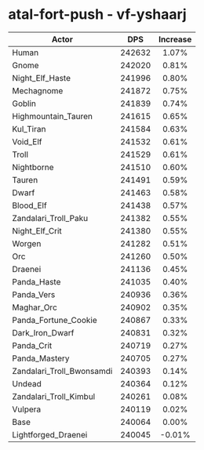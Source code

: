 # atal-fort-push - vf-yshaarj
| Actor | DPS | Increase |
|---|:---:|:---:|
|Human|242632|1.07%|
|Gnome|242020|0.81%|
|Night_Elf_Haste|241996|0.80%|
|Mechagnome|241872|0.75%|
|Goblin|241839|0.74%|
|Highmountain_Tauren|241615|0.65%|
|Kul_Tiran|241584|0.63%|
|Void_Elf|241532|0.61%|
|Troll|241529|0.61%|
|Nightborne|241510|0.60%|
|Tauren|241491|0.59%|
|Dwarf|241463|0.58%|
|Blood_Elf|241438|0.57%|
|Zandalari_Troll_Paku|241382|0.55%|
|Night_Elf_Crit|241380|0.55%|
|Worgen|241282|0.51%|
|Orc|241260|0.50%|
|Draenei|241136|0.45%|
|Panda_Haste|241035|0.40%|
|Panda_Vers|240936|0.36%|
|Maghar_Orc|240902|0.35%|
|Panda_Fortune_Cookie|240867|0.33%|
|Dark_Iron_Dwarf|240831|0.32%|
|Panda_Crit|240719|0.27%|
|Panda_Mastery|240705|0.27%|
|Zandalari_Troll_Bwonsamdi|240393|0.14%|
|Undead|240364|0.12%|
|Zandalari_Troll_Kimbul|240261|0.08%|
|Vulpera|240119|0.02%|
|Base|240064|0.00%|
|Lightforged_Draenei|240045|-0.01%|
